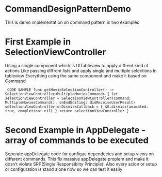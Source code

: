 # CommandDesignPatternDemo

This is demo implementation on command pattern in two examples 

# First Example in SelectionViewController 

Using a single component which is UITableview to apply diffrent kind of actions
Like passing diffrent lists and apply single and multiple selections in tableview 
Everything using the same component and make it based on Command


` CODE SAMPLE
func getMovieSelectionController() -> SelectionViewController<MultipleMoviesCommand> {
        let selectionViewController = SelectionViewController(command: MultipleMoviesCommand(), onEndEditing: didReceiveUserResult)
        selectionViewController.onDismissCallback = {
            $0.dismiss(animated: true, completion: nil)
        }
        return selectionViewController
    }`
    
    

 # Second Example in AppDelegate - array of commands to be executed 

Seperate appDelegate code for configue dependecies and setup views on different commands.
This fix massive appDelegate proplem and make it dosn't violate SRP(Single Responsibilty Principle).
Also every acion or setup or configuration is stand alone now so we can test it easily
